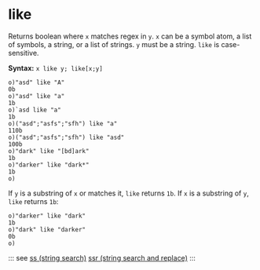 # like

Returns boolean where `x` matches regex in `y`. `x` can be a symbol atom, a list of symbols, a string, or a list of strings. `y` must be a string. `like` is case-sensitive.

**Syntax:** ```x like y; like[x;y]```

```o
o)"asd" like "A"
0b
o)"asd" like "a"
1b
o)`asd like "a"
1b
o)("asd";"asfs";"sfh") like "a"
110b
o)("asd";"asfs";"sfh") like "asd"
100b
o)"dark" like "[bd]ark"
1b
o)"darker" like "dark*"
1b
o)
```

If `y` is a substring of `x` or matches it, `like` returns `1b`. If `x` is a substring of `y`, `like` returns `1b`:

```o
o)"darker" like "dark"
1b
o)"dark" like "darker"
0b
o)
```

::: see
[ss (string search)](/verbs/string/ss.md)
[ssr (string search and replace)](/verbs/string/ssr.md)
:::
